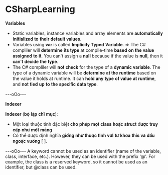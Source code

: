 # CSharpLearning

𝐕𝐚𝐫𝐢𝐚𝐛𝐥𝐞𝐬

- Static variables, instance variables and array elements are 𝐚𝐮𝐭𝐨𝐦𝐚𝐭𝐢𝐜𝐚𝐥𝐥𝐲 𝐢𝐧𝐢𝐭𝐢𝐚𝐥𝐢𝐳𝐞𝐝 𝐭𝐨 𝐭𝐡𝐞𝐢𝐫 𝐝𝐞𝐟𝐚𝐮𝐥𝐭 𝐯𝐚𝐥𝐮𝐞𝐬.
- Variables using 𝐯𝐚𝐫 is called 𝐈𝐦𝐩𝐥𝐢𝐜𝐢𝐭𝐲 𝐓𝐲𝐩𝐞𝐝 𝐕𝐚𝐫𝐢𝐚𝐛𝐥𝐞. => The C# compliler will 𝐝𝐞𝐭𝐞𝐫𝐦𝐢𝐧𝐞 𝐢𝐭𝐬 𝐭𝐲𝐩𝐞 at compile-time 𝐛𝐚𝐬𝐞𝐝 𝐨𝐧 𝐭𝐡𝐞 𝐯𝐚𝐥𝐮𝐞 𝐚𝐬𝐬𝐢𝐠𝐧𝐞𝐝 𝐭𝐨 𝐢𝐭. You can't assign a 𝐧𝐮𝐥𝐥 because if the value is 𝐧𝐮𝐥𝐥, then it 𝐜𝐚𝐧'𝐭 𝐝𝐞𝐜𝐢𝐝𝐞 𝐭𝐡𝐞 𝐭𝐲𝐩𝐞.
- The C# compliler will 𝐧𝐨𝐭 𝐜𝐡𝐞𝐜𝐤 for the type of a 𝐝𝐲𝐧𝐚𝐦𝐢𝐜 𝐯𝐚𝐫𝐢𝐚𝐛𝐥𝐞. The type of a dynamic variable will be 𝐝𝐞𝐭𝐞𝐫𝐦𝐢𝐧𝐞 𝐚𝐭 𝐭𝐡𝐞 𝐫𝐮𝐧𝐭𝐢𝐦𝐞 based on the value it holds at runtime. It can 𝐡𝐨𝐥𝐝 𝐚𝐧𝐲 𝐭𝐲𝐩𝐞 𝐨𝐟 𝐯𝐚𝐥𝐮𝐞 𝐚𝐭 𝐫𝐮𝐧𝐭𝐢𝐦𝐞, and 𝐧𝐨𝐭 𝐭𝐢𝐞𝐝 𝐮𝐩 𝐭𝐨 𝐭𝐡𝐞 𝐬𝐩𝐞𝐜𝐢𝐟𝐢𝐜 𝐝𝐚𝐭𝐚 𝐭𝐲𝐩𝐞. 

---oOo---

𝐈𝐧𝐝𝐞𝐱𝐞𝐫

𝐈𝐧𝐝𝐞𝐱𝐞𝐫 (𝐛𝐨̣̂ 𝐥𝐚̣̂𝐩 𝐜𝐡𝐢̉ 𝐦𝐮̣𝐜):
- Một loại thuộc tính đặc biệt 𝐜𝐡𝐨 𝐩𝐡𝐞́𝐩 𝐦𝐨̣̂𝐭 𝐜𝐥𝐚𝐬𝐬 𝐡𝐨𝐚̣̆𝐜 𝐬𝐭𝐫𝐮𝐜𝐭 đ𝐮̛𝐨̛̣𝐜 𝐭𝐫𝐮𝐲 𝐜𝐚̣̂𝐩 𝐧𝐡𝐮̛ 𝐦𝐨̣̂𝐭 𝐦𝐚̉𝐧𝐠
- Có thể được định nghĩa 𝐠𝐢𝐨̂́𝐧𝐠 𝐧𝐡𝐮̛ 𝐭𝐡𝐮𝐨̣̂𝐜 𝐭𝐢́𝐧𝐡 𝐯𝐨̛́𝐢 𝐭𝐮̛̀ 𝐤𝐡𝐨́𝐚 𝐭𝐡𝐢𝐬 𝐯𝐚̀ 𝐝𝐚̂́𝐮 𝐧𝐠𝐨𝐚̣̆𝐜 𝐯𝐮𝐨̂𝐧𝐠 [ ].

---oOo---
A keyword cannot be used as an identifier (name of the variable, class, interface, etc.). 
However, they can be used with the prefix '@'. For example, the class is a reserved keyword, so it cannot be used as an identifier, but @class can be used.
